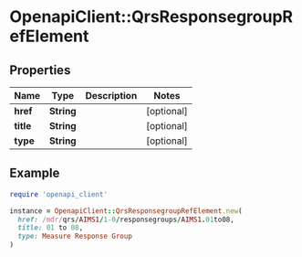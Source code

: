 # OpenapiClient::QrsResponsegroupRefElement

## Properties

| Name | Type | Description | Notes |
| ---- | ---- | ----------- | ----- |
| **href** | **String** |  | [optional] |
| **title** | **String** |  | [optional] |
| **type** | **String** |  | [optional] |

## Example

```ruby
require 'openapi_client'

instance = OpenapiClient::QrsResponsegroupRefElement.new(
  href: /mdr/qrs/AIMS1/1-0/responsegroups/AIMS1.01to08,
  title: 01 to 08,
  type: Measure Response Group
)
```


